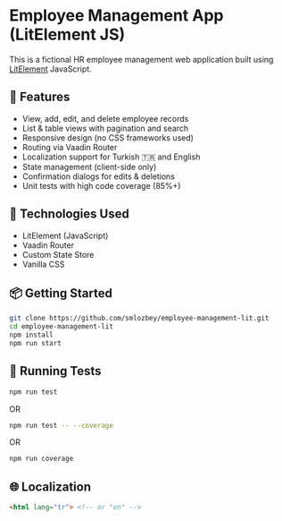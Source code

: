 # Employee Management App (LitElement JS)

This is a fictional HR employee management web application built using [LitElement](https://lit.dev) JavaScript.

## 🚀 Features

- View, add, edit, and delete employee records
- List & table views with pagination and search
- Responsive design (no CSS frameworks used)
- Routing via Vaadin Router
- Localization support for Turkish 🇹🇷 and English
- State management (client-side only)
- Confirmation dialogs for edits & deletions
- Unit tests with high code coverage (85%+)

## 🔧 Technologies Used

- LitElement (JavaScript)
- Vaadin Router
- Custom State Store
- Vanilla CSS

## 📦 Getting Started

```bash
git clone https://github.com/smlozbey/employee-management-lit.git
cd employee-management-lit
npm install
npm run start
```

## 🧪 Running Tests

```bash
npm run test
```
OR
```bash
npm run test -- --coverage
```
OR
```bash
npm run coverage
```

## 🌐 Localization

```html
<html lang="tr"> <!-- or "en" -->
```